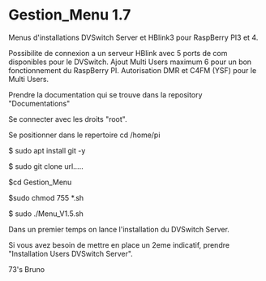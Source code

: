 # Gestion_Menu 1.7
Menus d'installations DVSwitch Server et HBlink3 pour RaspBerry PI3 et 4.

Possibilite de connexion a un serveur HBlink avec 5 ports de com disponibles pour le DVSwitch.
Ajout Multi Users maximum 6 pour un bon fonctionnement du RaspBerry PI. Autorisation DMR et C4FM (YSF) pour le Multi Users.

Prendre la documentation qui se trouve dans la repository "Documentations"

Se connecter avec les droits "root".

Se positionner dans le repertoire cd /home/pi

$ sudo apt install git -y

$ sudo git clone url.....

$cd Gestion_Menu

$sudo chmod 755 *.sh

$ sudo ./Menu_V1.5.sh

Dans un premier temps on lance l'installation du DVSwitch Server.

Si vous avez besoin de mettre en place un 2eme indicatif, prendre "Installation Users DVSwitch Server".

73's
Bruno
